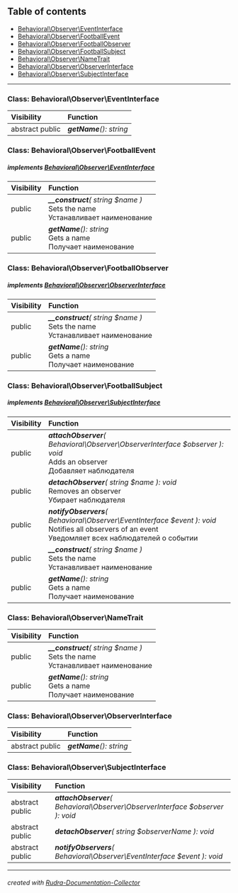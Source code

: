 ## Table of contents
- [Behavioral\Observer\EventInterface](#behavioral_observer_eventinterface)
- [Behavioral\Observer\FootballEvent](#behavioral_observer_footballevent)
- [Behavioral\Observer\FootballObserver](#behavioral_observer_footballobserver)
- [Behavioral\Observer\FootballSubject](#behavioral_observer_footballsubject)
- [Behavioral\Observer\NameTrait](#behavioral_observer_nametrait)
- [Behavioral\Observer\ObserverInterface](#behavioral_observer_observerinterface)
- [Behavioral\Observer\SubjectInterface](#behavioral_observer_subjectinterface)
<hr>

<a id="behavioral_observer_eventinterface"></a>

### Class: Behavioral\Observer\EventInterface
| Visibility | Function |
|:-----------|:---------|
|abstract public|<em><strong>getName</strong>(): string</em><br>|


<a id="behavioral_observer_footballevent"></a>

### Class: Behavioral\Observer\FootballEvent
##### implements [Behavioral\Observer\EventInterface](#behavioral_observer_eventinterface)
| Visibility | Function |
|:-----------|:---------|
|public|<em><strong>__construct</strong>( string $name )</em><br>Sets the name<br>Устанавливает наименование|
|public|<em><strong>getName</strong>(): string</em><br>Gets a name<br>Получает наименование|


<a id="behavioral_observer_footballobserver"></a>

### Class: Behavioral\Observer\FootballObserver
##### implements [Behavioral\Observer\ObserverInterface](#behavioral_observer_observerinterface)
| Visibility | Function |
|:-----------|:---------|
|public|<em><strong>__construct</strong>( string $name )</em><br>Sets the name<br>Устанавливает наименование|
|public|<em><strong>getName</strong>(): string</em><br>Gets a name<br>Получает наименование|


<a id="behavioral_observer_footballsubject"></a>

### Class: Behavioral\Observer\FootballSubject
##### implements [Behavioral\Observer\SubjectInterface](#behavioral_observer_subjectinterface)
| Visibility | Function |
|:-----------|:---------|
|public|<em><strong>attachObserver</strong>( Behavioral\Observer\ObserverInterface $observer ): void</em><br>Adds an observer<br>Добавляет наблюдателя|
|public|<em><strong>detachObserver</strong>( string $name ): void</em><br>Removes an observer<br>Убирает наблюдателя|
|public|<em><strong>notifyObservers</strong>( Behavioral\Observer\EventInterface $event ): void</em><br>Notifies all observers of an event<br>Уведомляет всех наблюдателей о событии|
|public|<em><strong>__construct</strong>( string $name )</em><br>Sets the name<br>Устанавливает наименование|
|public|<em><strong>getName</strong>(): string</em><br>Gets a name<br>Получает наименование|


<a id="behavioral_observer_nametrait"></a>

### Class: Behavioral\Observer\NameTrait
| Visibility | Function |
|:-----------|:---------|
|public|<em><strong>__construct</strong>( string $name )</em><br>Sets the name<br>Устанавливает наименование|
|public|<em><strong>getName</strong>(): string</em><br>Gets a name<br>Получает наименование|


<a id="behavioral_observer_observerinterface"></a>

### Class: Behavioral\Observer\ObserverInterface
| Visibility | Function |
|:-----------|:---------|
|abstract public|<em><strong>getName</strong>(): string</em><br>|


<a id="behavioral_observer_subjectinterface"></a>

### Class: Behavioral\Observer\SubjectInterface
| Visibility | Function |
|:-----------|:---------|
|abstract public|<em><strong>attachObserver</strong>( Behavioral\Observer\ObserverInterface $observer ): void</em><br>|
|abstract public|<em><strong>detachObserver</strong>( string $observerName ): void</em><br>|
|abstract public|<em><strong>notifyObservers</strong>( Behavioral\Observer\EventInterface $event ): void</em><br>|
<hr>

###### created with [Rudra-Documentation-Collector](#https://github.com/Jagepard/Rudra-Documentation-Collector)
